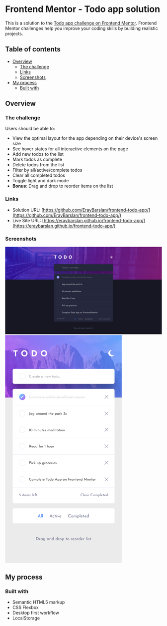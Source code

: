 # Frontend Mentor - Todo app solution

This is a solution to the [Todo app challenge on Frontend Mentor](https://www.frontendmentor.io/challenges/todo-app-Su1_KokOW). Frontend Mentor challenges help you improve your coding skills by building realistic projects. 

## Table of contents

- [Overview](#overview)
  - [The challenge](#the-challenge)
  - [Links](#links)
  - [Screenshots](#screenshots)
- [My process](#my-process)
  - [Built with](#built-with)

## Overview

### The challenge

Users should be able to:

- View the optimal layout for the app depending on their device's screen size
- See hover states for all interactive elements on the page
- Add new todos to the list
- Mark todos as complete
- Delete todos from the list
- Filter by all/active/complete todos
- Clear all completed todos
- Toggle light and dark mode
- **Bonus**: Drag and drop to reorder items on the list

### Links

- Solution URL: [https://github.com/ErayBarslan/frontend-todo-app/](https://github.com/ErayBarslan/frontend-todo-app/)
- Live Site URL: [https://eraybarslan.github.io/frontend-todo-app/](https://eraybarslan.github.io/frontend-todo-app/)

### Screenshots

![desktop_solution](/screenshots/todo-app-desktop.png)
![mobile_solution](/screenshots/todo-app-mobile.png)

## My process

### Built with

- Semantic HTML5 markup
- CSS Flexbox
- Desktop first workflow
- LocalStorage